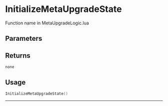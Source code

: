 # InitializeMetaUpgradeState

Function name in MetaUpgradeLogic.lua

## Parameters

## Returns

`none`

## Usage

```lua
InitializeMetaUpgradeState()
```

---

